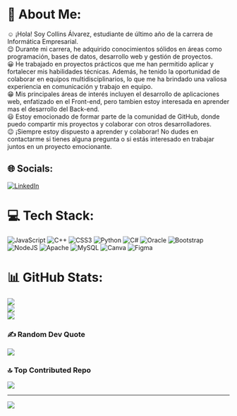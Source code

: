 # 💫 About Me:
:relaxed: ¡Hola! Soy Collins Álvarez,  estudiante de último año de la carrera de Informática Empresarial. 
<br>:relieved: Durante mi carrera, he adquirido conocimientos sólidos en áreas como programación, bases de datos, desarrollo web y gestión de proyectos. 
<br>:grinning: He trabajado en proyectos prácticos que me han permitido aplicar y fortalecer mis habilidades técnicas. Además, he tenido la oportunidad de colaborar en equipos multidisciplinarios, lo que me ha brindado una valiosa experiencia en comunicación y trabajo en equipo.
<br>:grin: Mis principales áreas de interés incluyen el desarrollo de aplicaciones web, enfatizado en el Front-end, pero tambien estoy interesada en aprender mas el desarrollo del Back-end.
<br>:smiley: Estoy emocionado de formar parte de la comunidad de GitHub, donde puedo compartir mis proyectos y colaborar con otros desarrolladores.
<br>:wink: ¡Siempre estoy dispuesto a aprender y colaborar! No dudes en contactarme si tienes alguna pregunta o si estás interesado en trabajar juntos en un proyecto emocionante.<br>


## 🌐 Socials:
[![LinkedIn](https://img.shields.io/badge/LinkedIn-%230077B5.svg?logo=linkedin&logoColor=white)](https://linkedin.com/in/KCollinsAlvarez) 

# 💻 Tech Stack:
![JavaScript](https://img.shields.io/badge/javascript-%23323330.svg?style=for-the-badge&logo=javascript&logoColor=%23F7DF1E) ![C++](https://img.shields.io/badge/c++-%2300599C.svg?style=for-the-badge&logo=c%2B%2B&logoColor=white) ![CSS3](https://img.shields.io/badge/css3-%231572B6.svg?style=for-the-badge&logo=css3&logoColor=white) ![Python](https://img.shields.io/badge/python-3670A0?style=for-the-badge&logo=python&logoColor=ffdd54) ![C#](https://img.shields.io/badge/c%23-%23239120.svg?style=for-the-badge&logo=c-sharp&logoColor=white) ![Oracle](https://img.shields.io/badge/Oracle-F80000?style=for-the-badge&logo=oracle&logoColor=white) ![Bootstrap](https://img.shields.io/badge/bootstrap-%23563D7C.svg?style=for-the-badge&logo=bootstrap&logoColor=white) ![NodeJS](https://img.shields.io/badge/node.js-6DA55F?style=for-the-badge&logo=node.js&logoColor=white) ![Apache](https://img.shields.io/badge/apache-%23D42029.svg?style=for-the-badge&logo=apache&logoColor=white) ![MySQL](https://img.shields.io/badge/mysql-%2300f.svg?style=for-the-badge&logo=mysql&logoColor=white) ![Canva](https://img.shields.io/badge/Canva-%2300C4CC.svg?style=for-the-badge&logo=Canva&logoColor=white) 	![Figma](https://img.shields.io/badge/figma-%23F24E1E.svg?style=for-the-badge&logo=figma&logoColor=white)
# 📊 GitHub Stats:
![](https://github-readme-stats.vercel.app/api?username=KCollinsAlvarez&theme=dark&hide_border=false&include_all_commits=true&count_private=false)<br/>
![](https://github-readme-streak-stats.herokuapp.com/?user=KCollinsAlvarez&theme=dark&hide_border=false)<br/>
![](https://github-readme-stats.vercel.app/api/top-langs/?username=KCollinsAlvarez&theme=dark&hide_border=false&include_all_commits=true&count_private=false&layout=compact)

### ✍️ Random Dev Quote
![](https://quotes-github-readme.vercel.app/api?type=horizontal&theme=dark)

### 🔝 Top Contributed Repo
![](https://github-contributor-stats.vercel.app/api?username=KCollinsAlvarez&limit=5&theme=onedark&combine_all_yearly_contributions=true)


---
[![](https://visitcount.itsvg.in/api?id=KCollinsAlvarez&icon=0&color=0)](https://visitcount.itsvg.in)

<!-- Proudly created with GPRM ( https://gprm.itsvg.in ) -->

